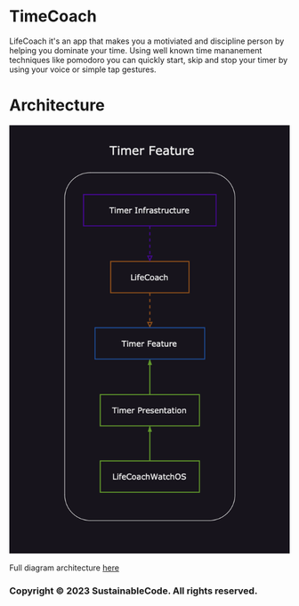 # TimeCoach 
LifeCoach it's an app that makes you a motiviated and discipline person by helping you dominate your time. Using well known time mananement techniques like pomodoro you can quickly start, skip and stop your timer by using your voice or simple tap gestures.

# Architecture
![alt text](https://github.com/danstorre/TimeCoach/blob/main/Docs/Timer%20Feature%20Diagram.png)

Full diagram architecture [here](https://drive.google.com/file/d/1I1i0soL29slkIYId1IJWA_QhOz-lvlx3/view?usp=sharing)

### Copyright © 2023 SustainableCode. All rights reserved.
